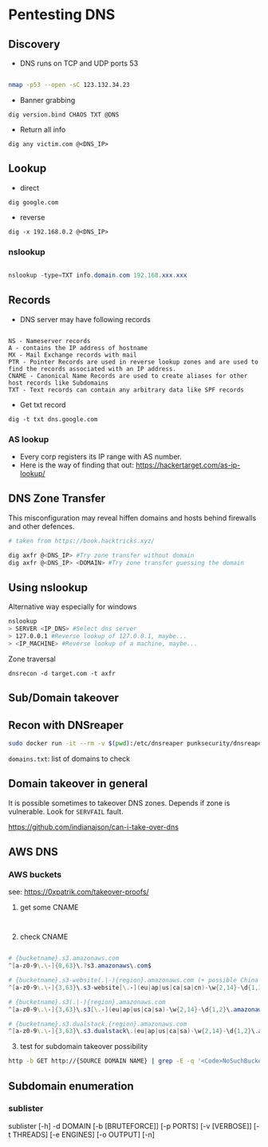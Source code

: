 # Pentesting DNS

## Discovery

* DNS runs on TCP and UDP ports 53

```bash

nmap -p53 --open -sC 123.132.34.23

```

* Banner grabbing

`dig version.bind CHAOS TXT @DNS`

* Return all info

`dig any victim.com @<DNS_IP>`

## Lookup

* direct

`dig google.com`

* reverse

`dig -x 192.168.0.2 @<DNS_IP>`

### nslookup

```powershell

nslookup -type=TXT info.domain.com 192.168.xxx.xxx

```

## Records

* DNS server may have following records

```text

NS - Nameserver records 
A - contains the IP address of hostname 
MX - Mail Exchange records with mail
PTR - Pointer Records are used in reverse lookup zones and are used to find the records associated with an IP address.
CNAME - Canonical Name Records are used to create aliases for other host records like Subdomains
TXT - Text records can contain any arbitrary data like SPF records

```

* Get txt record

`dig -t txt dns.google.com`

### AS lookup

* Every corp registers its IP range with AS number.
* Here is the way of finding that out: https://hackertarget.com/as-ip-lookup/

## DNS Zone Transfer

This misconfiguration may reveal hiffen domains and hosts behind firewalls and other defences.

```bash
# taken from https://book.hacktricks.xyz/

dig axfr @<DNS_IP> #Try zone transfer without domain
dig axfr @<DNS_IP> <DOMAIN> #Try zone transfer guessing the domain

```

## Using nslookup

Alternative way especially for windows

```bash
nslookup
> SERVER <IP_DNS> #Select dns server
> 127.0.0.1 #Reverse lookup of 127.0.0.1, maybe...
> <IP_MACHINE> #Reverse lookup of a machine, maybe...
```

Zone traversal

`dnsrecon -d target.com -t axfr`



## Sub/Domain takeover

## Recon with DNSreaper

```bash
sudo docker run -it --rm -v $(pwd):/etc/dnsreaper punksecurity/dnsreaper file --filename /etc/dnsreaper/domains.txt
```

`domains.txt`: list of domains to check

## Domain takeover in general

It is possible sometimes to takeover DNS zones. Depends if zone is vulnerable. 
Look for `SERVFAIL` fault.

https://github.com/indianajson/can-i-take-over-dns

## AWS DNS

### AWS buckets

see: https://0xpatrik.com/takeover-proofs/

1. get some CNAME

```bash



```

2. check CNAME

```powershell

# {bucketname}.s3.amazonaws.com
^[a-z0-9\.\-]{0,63}\.?s3.amazonaws\.com$

# {bucketname}.s3-website(.|-){region}.amazonaws.com (+ possible China region)
^[a-z0-9\.\-]{3,63}\.s3-website[\.-](eu|ap|us|ca|sa|cn)-\w{2,14}-\d{1,2}\.amazonaws.com(\.cn)?$

# {bucketname}.s3(.|-){region}.amazonaws.com
^[a-z0-9\.\-]{3,63}\.s3[\.-](eu|ap|us|ca|sa)-\w{2,14}-\d{1,2}\.amazonaws.com$

# {bucketname}.s3.dualstack.{region}.amazonaws.com
^[a-z0-9\.\-]{3,63}\.s3.dualstack\.(eu|ap|us|ca|sa)-\w{2,14}-\d{1,2}\.amazonaws.com$

```
3. test for subdomain takeover possibility

``` bash
http -b GET http://{SOURCE DOMAIN NAME} | grep -E -q '<Code>NoSuchBucket</Code>|<li>Code: NoSuchBucket</li>' && echo "Subdomain takeover may be possible" || echo "Subdomain takeover is not possible"

```

## Subdomain enumeration

### sublister

sublister [-h] -d DOMAIN [-b [BRUTEFORCE]] [-p PORTS] [-v [VERBOSE]] [-t THREADS] [-e ENGINES] [-o OUTPUT] [-n]
